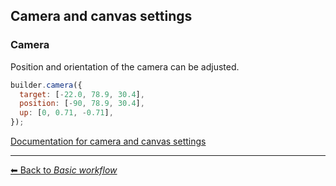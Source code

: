 ## Camera and canvas settings

### Camera

Position and orientation of the camera can be adjusted.

```js
builder.camera({
  target: [-22.0, 78.9, 30.4],
  position: [-90, 78.9, 30.4],
  up: [0, 0.71, -0.71],
});
```

[Documentation for camera and canvas settings](https://molstar.org/mol-view-spec-docs/camera-settings/)

---

[&#x2B05; Back to *Basic workflow*](#intro)
